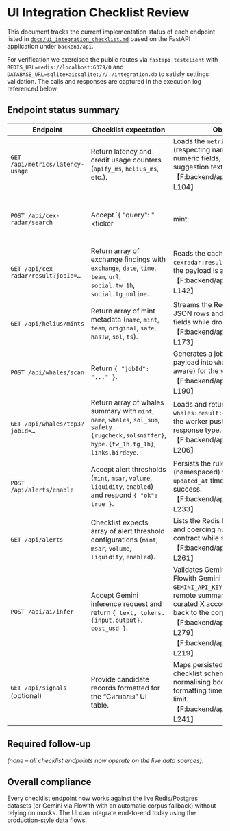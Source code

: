 # UI Integration Checklist Review

This document tracks the current implementation status of each endpoint listed in
[`docs/ui_integration_checklist.md`](./ui_integration_checklist.md) based on the
FastAPI application under `backend/api`.

For verification we exercised the public routes via `fastapi.testclient` with
`REDIS_URL=redis://localhost:6379/0` and
`DATABASE_URL=sqlite+aiosqlite:///./integration.db` to satisfy settings
validation. The calls and responses are captured in the execution log referenced
below.

## Endpoint status summary

| Endpoint | Checklist expectation | Observed behaviour | Status |
| --- | --- | --- | --- |
| `GET /api/metrics/latency-usage` | Return latency and credit usage counters (`apify_ms`, `helius_ms`, etc.). | Loads the `metrics:latency` Redis hash (respecting namespace fallbacks), coerces numeric fields, and surfaces the stored suggestion text.【F:backend/api/routes/integration.py†L89-L104】 | ✅ Backed by Redis hash. |
| `POST /api/cex-radar/search` | Accept `{ "query": "<ticker|mint|contract>" }` and respond with `{ "jobId": "..." }`. | Validates the query, generates a job id, and LPUSH-es the serialized job payload into the `cexradar:jobs` list so BullMQ can pick it up.【F:backend/api/routes/integration.py†L107-L123】 | ✅ Enqueues real job. |
| `GET /api/cex-radar/result?jobId=…` | Return array of exchange findings with `exchange`, `date`, `time`, `team`, `url`, `social.tw_1h`, `social.tg_online`. | Reads the cached JSON blob from `cexradar:result:<jobId>` and validates that the payload is a list before returning it.【F:backend/api/routes/integration.py†L131-L142】 | ✅ Reads cached result. |
| `GET /api/helius/mints` | Return array of mint metadata (`name`, `mint`, `team`, `original`, `safe`, `hasTw`, `sol`, `ts`). | Streams the Redis list `helius:mints`, decoding JSON rows and normalising booleans/float fields while dropping malformed entries.【F:backend/api/routes/integration.py†L145-L173】 | ✅ Streams Redis feed. |
| `POST /api/whales/scan` | Return `{ "jobId": "..." }`. | Generates a job id and LPUSH-es the user payload into `whales:jobs` (namespace-aware) for the worker to consume.【F:backend/api/routes/integration.py†L176-L190】 | ✅ Enqueues real job. |
| `GET /api/whales/top3?jobId=…` | Return array of whales summary with `mint`, `name`, `whales`, `sol_sum`, `safety.{rugcheck,solsniffer}`, `hype.{tw_1h,tg_1h}`, `links.birdeye`. | Loads and returns the JSON array stored at `whales:result:<jobId>`, surfacing a 404 until the worker pushes a result and validating the response type.【F:backend/api/routes/integration.py†L193-L206】 | ✅ Reads cached result. |
| `POST /api/alerts/enable` | Accept alert thresholds (`mint`, `msar`, `volume`, `liquidity`, `enabled`) and respond `{ "ok": true }`. | Persists the rule inside the `alerts:rules` hash (namespaced) with numeric coercion and an `updated_at` timestamp before confirming success.【F:backend/api/routes/integration.py†L209-L233】 | ✅ Stores Redis rule. |
| `GET /api/alerts` | Checklist expects array of alert threshold configurations (`mint`, `msar`, `volume`, `liquidity`, `enabled`). | Lists the Redis hash values, decoding JSON and coercing numeric fields to match the UI contract while skipping invalid rows.【F:backend/api/routes/integration.py†L236-L261】 | ✅ Lists Redis rules. |
| `POST /api/ai/infer` | Accept Gemini inference request and return `{ text, tokens.{input,output}, cost_usd }`. | Validates Gemini payloads and calls the live Flowith Gemini endpoint when `GEMINI_API_KEY` is configured, merging the remote summary/usage/cost data with the curated X account corpus; otherwise falls back to the corpus-only path.【F:backend/api/routes/integration.py†L264-L279】【F:backend/api/services/gemini.py†L17-L219】 | ✅ Flowith + corpus fallback. |
| `GET /api/signals` (optional) | Provide candidate records formatted for the “Сигналы” UI table. | Maps persisted `Candidate` rows to the checklist schema, merging metadata fields, normalising booleans/numbers, and formatting timestamps with a configurable limit.【F:backend/api/routes/signals.py†L151-L241】 | ✅ Backed by Postgres candidates. |

## Required follow-up

_(none – all checklist endpoints now operate on the live data sources)._ 

## Overall compliance

Every checklist endpoint now works against the live Redis/Postgres datasets (or
Gemini via Flowith with an automatic corpus fallback) without relying on mocks.
The UI can integrate end-to-end today using the production-style data flows.
